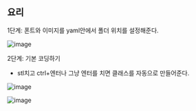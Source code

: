 ## 요리

1단계: 폰트와 이미지를 yaml안에서 폴더 위치를 설정해준다.

![image](https://github.com/user-attachments/assets/f7f50958-73fb-43a0-8990-4fd5031c5f42)


2단계: 기본 코딩하기

* stl치고 ctrl+엔터나 그냥 엔터를 치면 클래스를 자동으로 만들어준다.

![image](https://github.com/user-attachments/assets/dfac42f6-394b-4031-9eb5-f75f0998d4b7)

![image](https://github.com/user-attachments/assets/40b0cb94-39cb-45db-be9d-f2f04112dd51)

